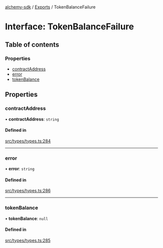 [alchemy-sdk](../README.md) / [Exports](../modules.md) / TokenBalanceFailure

# Interface: TokenBalanceFailure

## Table of contents

### Properties

- [contractAddress](TokenBalanceFailure.md#contractaddress)
- [error](TokenBalanceFailure.md#error)
- [tokenBalance](TokenBalanceFailure.md#tokenbalance)

## Properties

### contractAddress

• **contractAddress**: `string`

#### Defined in

[src/types/types.ts:284](https://github.com/alchemyplatform/alchemy-sdk-js/blob/1ee40cb2/src/types/types.ts#L284)

___

### error

• **error**: `string`

#### Defined in

[src/types/types.ts:286](https://github.com/alchemyplatform/alchemy-sdk-js/blob/1ee40cb2/src/types/types.ts#L286)

___

### tokenBalance

• **tokenBalance**: ``null``

#### Defined in

[src/types/types.ts:285](https://github.com/alchemyplatform/alchemy-sdk-js/blob/1ee40cb2/src/types/types.ts#L285)
